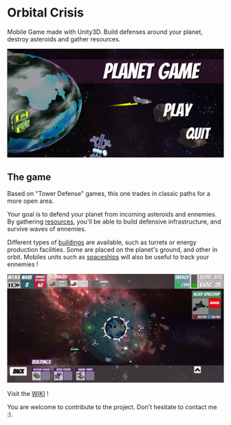 # Orbital Crisis
Mobile Game made with Unity3D. Build defenses around your planet, destroy asteroids and gather resources. 

![alt Menu](/Assets/Resources/Images/screenshots/menu10.png)

## The game
Based on "Tower Defense" games, this one trades in classic paths for a more open area.

Your goal is to defend your planet from incoming asteroids and ennemies. By gathering [resources](../../wiki/Resources), you'll be able to build defensive infrastructure, and survive waves of ennemies.

Different types of [buildings](../../wiki/Buildings) are available, such as turrets or energy production facilities. Some are placed on the planet's ground, and other in orbit. Mobiles units such as [spaceships](../../wiki/Spaceships) will also be useful to track your ennemies !

![alt Game view](/Assets/Resources/Images/screenshots/game10.PNG)

Visit the [WIKI](../../wiki) ! 

You are welcome to contribute to the project. Don't hesitate to contact me :).

